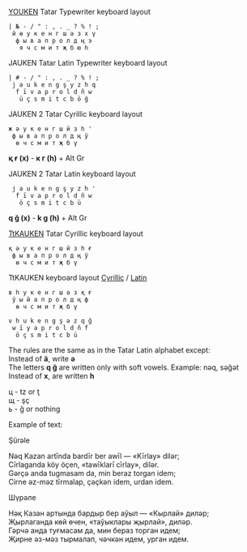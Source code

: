 
[YOUKEN](https://raw.githubusercontent.com/2k1dmg/cta/main/Tatar/TtYOUKENtw.klc) Tatar Typewriter keyboard layout
```
| № - / " : , . _ ? % ! ;
 й ө у к е н г ш ә з х ү
  ф ы в а п р о л д ң э
   я ч с м и т җ б ю һ
```

JAUKEN Tatar Latin Typewriter keyboard layout
```
| # - / " : , . _ ? % ! ;
 j ə u k e n g ş y z h q
  f ī v a p r o l d ñ w
   ü ç s m i t c b ö ğ
```

JAUKEN 2 Tatar Cyrillic keyboard layout
```
ж ә у к е н г ш й з һ '
 ф ы в а п р о л д ң ў
  ө ч с м и т җ б ү 
```
**қ ғ (х)** - **к г (һ)** + Alt Gr

JAUKEN 2 Tatar Latin keyboard layout
```
 j ə u k e n g ş y z h '
  f ī v a p r o l d ñ w
   ö ç s m i t c b ü
```
**q ğ (x)** - **k g (h)** + Alt Gr

[TtKAUKEN](https://raw.githubusercontent.com/2k1dmg/cta/main/Tatar/TtKAUKEN.klc) Tatar Cyrillic keyboard layout
```
қ ә у к е н г ш й з һ ғ
 ф ы в а п р о л д ң ў
  ө ч с м и т җ б ү
```

TtKAUKEN keyboard layout [Cyrillic](https://raw.githubusercontent.com/2k1dmg/cta/main/Tatar/TtKAUKEN2.klc) / [Latin](https://raw.githubusercontent.com/2k1dmg/cta/main/Tatar/TtKAUKEN2_LAT.klc)
```
в һ у к е н г ш ә з қ ғ
 ў ы й а п р о л д ң ф
  ө ч с м и т җ б ү

v h u k e n g ş ə z q ğ
 w ī y a p r o l d ñ f
  ö ç s m i t c b ü
```

The rules are the same as in the Tatar Latin alphabet except:  
Instead of **ä**, write **ə**  
The letters **q ğ** are written only with soft vowels. Example: nəq, səğət  
Instead of **x**, are written **h**  

ц - tz or ţ  
щ - şç  
ь - ğ or nothing

Example of text:

Şürəle

Nəq Kazan artīnda bardīr ber awīl — «Kīrlay» dilər;  
Cīrlaganda köy öçen, «tawīklarī cīrlay», dilər.  
Gərçə anda tugmasam da, min beraz torgan idem;  
Cirne əz-məz tīrmalap, çəçkən idem, urdan idem.

Шүрәле

Нәқ Казан артында бардыр бер аўыл — «Кырлай» диләр;  
Җырлаганда көй өчен, «таўыклары җырлай», диләр.  
Гәрчә анда туғмасам да, мин бераз торган идем;  
Җирне әз-мәз тырмалап, чәчкән идем, урган идем.
